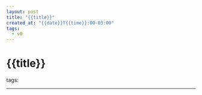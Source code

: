 ```yaml
---
layout: post
title: "{{title}}"
created_at: "{{date}}T{{time}}:00-03:00"
tags:
  - v0
---
```


# {{title}}
tags: 

----


